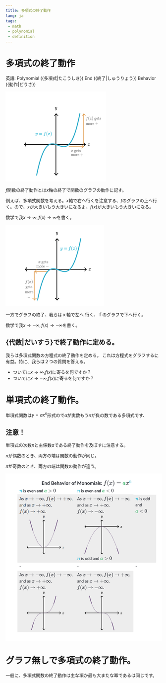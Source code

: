 ```yaml
---
title: 多項式の終了動作
lang: ja
tags:
 - math
 - polynomial
 - definition
---
```

# 多項式の終了動作
英語: Polynomial ({多項式|たこうしき}) End ({終了|しゅうりょう}) Behavior ({動作|どうさ})

![多項式の終了動作-1.png](多項式の終了動作-1.png)

$f$関数の終了動作とは$x$軸の終了で関数のグラフの動作に記す。

例えば、多項式関数を考える。$x$軸で右へ行くを注意する、$f$のグラフの上へ行く。ので、$x$が大きいもう大きいになるよ、$f(x)$が大きいもう大きいになる。

数学で我$x\rightarrow\infty,f(x)\rightarrow\infty$を書く。

![多項式の終了動作-2.png](多項式の終了動作-2.png)

一方でグラフの終了、我らはｘ軸で左へ 行く、ｆのグラフで下へ行く。


数学で我$x\rightarrow-\infty,f(x)\rightarrow-\infty$を書く。

## {代数|だいすう}で終了動作に定める。
我らは多項式関数の方程式の終了動作を定める。
これは方程式をグラフするに有益。特に、我らは２つの質問を答える。
- ついてに$x\rightarrow\infty$,$f(x)$に寄るを何ですか？
- ついてに$x\rightarrow-\infty$,$f(x)$に寄るを何ですか？
# 単項式の終了動作。
単項式関数は$y=ax^n$形式ので$a$が実数もう$n$が負の数である多項式です、

## 注意！
単項式の次数$n$と主係数$a$である終了動作を及ぼすに注意する。

$n$が偶数のとき、両方の端は関数の動作が同じ。

$n$が奇数のとき、両方の端は関数の動作が違う。

![多項式の終了動作-3.png](多項式の終了動作-3.png)

# グラフ無しで多項式の終了動作。
一般に、多項式関数の終了動作は主な項か最も大またな冪であるは同じです。